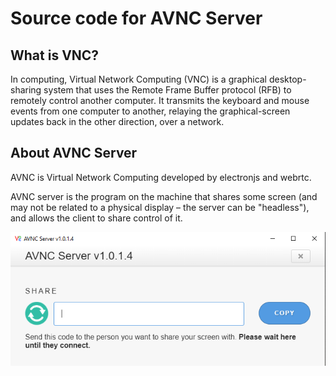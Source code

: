 # Source code for AVNC Server

## What is VNC?
In computing, Virtual Network Computing (VNC) is a graphical desktop-sharing system that uses the Remote Frame Buffer protocol (RFB) to remotely control another computer. It transmits the keyboard and mouse events from one computer to another, relaying the graphical-screen updates back in the other direction, over a network.

## About AVNC Server
AVNC is Virtual Network Computing developed by electronjs and webrtc.

AVNC server is the program on the machine that shares some screen (and may not be related to a physical display – the server can be "headless"), and allows the client to share control of it.

![client](img/4Capture.png)
